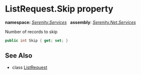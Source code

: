 # ListRequest.Skip property
**namespace:** *[Serenity.Services](../../README.md#serenity.services-namespace)*   **assembly**: *[Serenity.Net.Services](../../README.md)*

Number of records to skip

```csharp
public int Skip { get; set; }
```

## See Also

* class [ListRequest](../ListRequest.md)